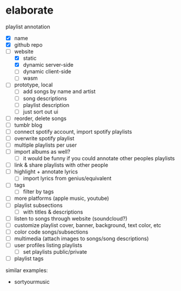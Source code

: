 # elaborate
playlist annotation

- [x] name
- [x] github repo
- [ ] website
  - [x] static
  - [x] dynamic server-side
  - [ ] dynamic client-side
  - [ ] wasm
- [ ] prototype, local
  - [ ] add songs by name and artist
  - [ ] song descriptions
  - [ ] playlist description
  - [ ] just sort out ui
- [ ] reorder, delete songs
- [ ] tumblr blog
- [ ] connect spotify account, import spotify playlists
- [ ] overwrite spotify playlist
- [ ] multiple playlists per user
- [ ] import albums as well?
  - [ ] it would be funny if you could annotate other peoples playlists
- [ ] link & share playlists with other people
- [ ] highlight + annotate lyrics
  - [ ] import lyrics from genius/equivalent
- [ ] tags
  - [ ] filter by tags
- [ ] more platforms (apple music, youtube)
- [ ] playlist subsections
  - [ ] with titles & descriptions
- [ ] listen to songs through website (soundcloud?)
- [ ] customize playlist cover, banner, background, text color, etc
- [ ] color code songs/subsections
- [ ] multimedia (attach images to songs/song descriptions)
- [ ] user profiles listing playlists
  - [ ] set playlists public/private
- [ ] playlist tags

similar examples:

- sortyourmusic
